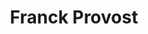 ---
title: "Franck Provost"
url: /annemasse/franck-provost-place-alexandre-moret/
shop: coiffeur
---